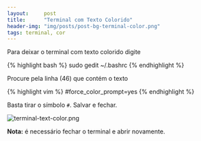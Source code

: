 ```yaml
---
layout:     post
title:      "Terminal com Texto Colorido"
header-img: "img/posts/post-bg-terminal-color.png"
tags: terminal, cor
---
```


Para deixar o terminal com texto colorido digite

{% highlight bash %}
sudo gedit ~/.bashrc
{% endhighlight %}

Procure pela linha (46) que contém o texto

{% highlight vim %}
#force_color_prompt=yes
{% endhighlight %}

Basta tirar o símbolo `#`. Salvar e fechar.

<img src="{{ site.baseurl }}/img/posts/terminal-text-color.png" alt="terminal-text-color.png">

**Nota:** é necessário fechar o terminal e abrir novamente.

